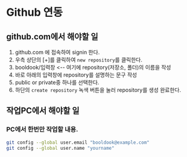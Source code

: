 # Github 연동
## github.com에서 해야할 일
1. github.com 에 접속하여 signin 한다.
2. 우측 상단의 [+]를 클릭하여 `new repository`를 클릭한다.
3. booldook/입력창  <-- 여기에 repository(저장소, 폴더)의 이름을 작성
4. 바로 아래의 입력창에 repository를 설명하는 문구 작성
5. public or private중 하나를 선택한다.
6. 하단의 `create repository` 녹색 버튼을 눌러 repository를 생성 완료한다.

## 작업PC에서 해야할 일
### PC에서 한번만 작업할 내용.
~~~bash
git config --global user.email "booldook@example.com"
git config --global user.name "yourname"
~~~